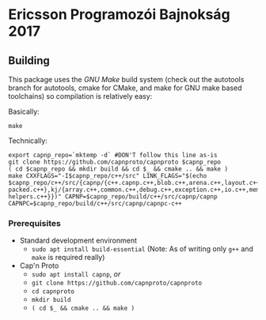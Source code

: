# Ericsson Programozói Bajnokság 2017
## Building
This package uses the _GNU Make_ build system
(check out the autotools branch for autotools, cmake for CMake, and make for GNU make based toolchains)
so compilation is relatively easy:

Basically:
```
make
```

Technically:
```
export capnp_repo=`mktemp -d` #DON'T follow this line as-is
git clone https://github.com/capnproto/capnproto $capnp_repo
( cd $capnp_repo && mkdir build && cd $_ && cmake .. && make )
make CXXFLAGS="-I$capnp_repo/c++/src" LINK_FLAGS="$(echo $capnp_repo/c++/src/{capnp/{c++.capnp.c++,blob.c++,arena.c++,layout.c++,list.c++,any.c++,message.c++,schema.capnp.c++,serialize.c++,serialize-packed.c++},kj/{array.c++,common.c++,debug.c++,exception.c++,io.c++,memory.c++,mutex.c++,string.c++,thread.c++,main.c++,arena.c++,test-helpers.c++}})" CAPNP=$capnp_repo/build/c++/src/capnp/capnp CAPNPC=$capnp_repo/build/c++/src/capnp/capnpc-c++
```

### Prerequisites
- Standard development environment
	- `sudo apt install build-essential` (Note: As of writing only `g++` and `make` is required really)
- Cap'n Proto
	- `sudo apt install capnp`, _or_
	- `git clone https://github.com/capnproto/capnproto`
	- `cd capnproto`
	- `mkdir build`
	- `( cd $_ && cmake .. && make )`
